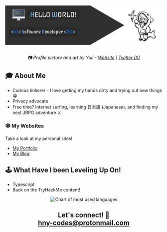 <img align="center" src="./assets/profile_banner.png" alt="GitHub Profile Banner"><br>

<div align="center"><img src="https://skillicons.dev/icons?i=git,js,html,css,py,react,vite,astro,tailwind,nextjs,discord,github,md&perline=7" alt=""></div>

<div align="center"><em>📷 Profile picture and art by Yui! - <a href="https://yuikumaa.bigcartel.com/" target="_blank">Website</a> | <a href="https://twitter.com/yuikumaa" target="_blank">Twitter (X)</a></em></div>

## 🎓 **About Me**

- Curious tinkerer - I love getting my hands dirty and trying out new things 😁
- Privacy advocate
- Free time? Internet surfing, learning 日本語 (Japanese), and finding my next JRPG adventure ⚔

### 🕸 **My Websites**

Take a look at my personal sites!

- [My Portfolio](https://www.hny-codes.com/)
- [My Blog](https://hny-blogs.vercel.app/)

## 🕹 **What Have I been Leveling Up On!**

- Typescript
- Back on the TryHackMe content!

<div align="center"><img src="https://github-readme-stats.vercel.app/api/top-langs/?username=hny-codes&layout=donut&langs_count=10&theme=tokyonight" alt="Chart of most used languages"></div>

<h2 align="center"><strong>Let's connect! 💬</strong><br/><a href='mailto:hny-codes@protonmail.com'>hny-codes@protonmail.com</a></h2>
